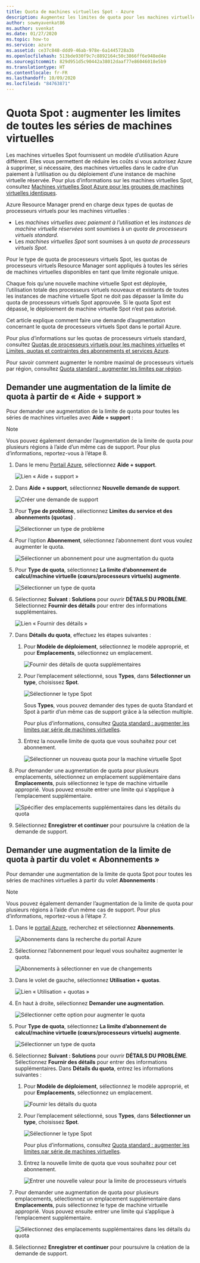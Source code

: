```yaml
---
title: Quota de machines virtuelles Spot - Azure
description: Augmentez les limites de quota pour les machines virtuelles Spot, qui fournissent un modèle d’utilisation d’Azure vous permettant de réduire les coûts dans Exchange afin qu’Azure puisse supprimer des machines virtuelles si nécessaire.
author: sowmyavenkat86
ms.author: svenkat
ms.date: 01/27/2020
ms.topic: how-to
ms.service: azure
ms.assetid: ce37c848-ddd9-46ab-978e-6a1445728a3b
ms.openlocfilehash: 513bde930f9c7c8892164c50c3866ff6e948ed4e
ms.sourcegitcommit: 829d951d5c90442a38012daaf77e86046018e5b9
ms.translationtype: HT
ms.contentlocale: fr-FR
ms.lasthandoff: 10/09/2020
ms.locfileid: "84763871"
---
```

# <a name="spot-quota-increase-limits-for-all-vm-series"></a>Quota Spot : augmenter les limites de toutes les séries de machines virtuelles

Les machines virtuelles Spot fournissent un modèle d’utilisation Azure différent. Elles vous permettent de réduire les coûts si vous autorisez Azure à supprimer, si nécessaire, des machines virtuelles dans le cadre d’un paiement à l’utilisation ou du déploiement d’une instance de machine virtuelle réservée. Pour plus d’informations sur les machines virtuelles Spot, consultez [Machines virtuelles Spot Azure pour les groupes de machines virtuelles identiques](../../virtual-machine-scale-sets/use-spot.md).

Azure Resource Manager prend en charge deux types de quotas de processeurs virtuels pour les machines virtuelles :

* Les *machines virtuelles avec paiement à l’utilisation* et les *instances de machine virtuelle réservées* sont soumises à un *quota de processeurs virtuels standard*.
* Les *machines virtuelles Spot* sont soumises à un *quota de processeurs virtuels Spot*.

Pour le type de quota de processeurs virtuels Spot, les quotas de processeurs virtuels Resource Manager sont appliqués à toutes les séries de machines virtuelles disponibles en tant que limite régionale unique.

Chaque fois qu’une nouvelle machine virtuelle Spot est déployée, l’utilisation totale des processeurs virtuels nouveaux et existants de toutes les instances de machine virtuelle Spot ne doit pas dépasser la limite du quota de processeurs virtuels Spot approuvée. Si le quota Spot est dépassé, le déploiement de machine virtuelle Spot n’est pas autorisé.

Cet article explique comment faire une demande d’augmentation concernant le quota de processeurs virtuels Spot dans le portail Azure.

Pour plus d’informations sur les quotas de processeurs virtuels standard, consultez [Quotas de processeurs virtuels pour les machines virtuelles](../../virtual-machines/windows/quotas.md) et [Limites, quotas et contraintes des abonnements et services Azure](../../azure-resource-manager/management/azure-subscription-service-limits.md).

Pour savoir comment augmenter le nombre maximal de processeurs virtuels par région, consultez [Quota standard : augmenter les limites par région](regional-quota-requests.md).

## <a name="request-a-quota-limit-increase-from-help--support"></a>Demander une augmentation de la limite de quota à partir de « Aide + support »

Pour demander une augmentation de la limite de quota pour toutes les séries de machines virtuelles avec **Aide + support** :

> [!NOTE]
> Vous pouvez également demander l’augmentation de la limite de quota pour plusieurs régions à l’aide d’un même cas de support. Pour plus d’informations, reportez-vous à l’étape 8.

1. Dans le menu [Portail Azure](https://portal.azure.com), sélectionnez **Aide + support**.

   ![Lien « Aide + support »](./media/resource-manager-core-quotas-request/help-plus-support.png)

1. Dans **Aide + support**, sélectionnez **Nouvelle demande de support**.

    ![Créer une demande de support](./media/resource-manager-core-quotas-request/new-support-request.png)

1. Pour **Type de problème**, sélectionnez **Limites du service et des abonnements (quotas)** .

   ![Sélectionner un type de problème](./media/resource-manager-core-quotas-request/select-quota-issue-type.png)

1. Pour l’option **Abonnement**, sélectionnez l’abonnement dont vous voulez augmenter le quota.

   ![Sélectionner un abonnement pour une augmentation du quota](./media/resource-manager-core-quotas-request/select-subscription-support-request.png)

1. Pour **Type de quota**, sélectionnez **La limite d’abonnement de calcul/machine virtuelle (cœurs/processeurs virtuels) augmente**.

   ![Sélectionner un type de quota](./media/resource-manager-core-quotas-request/select-quota-type.png)

1. Sélectionnez **Suivant : Solutions** pour ouvrir **DÉTAILS DU PROBLÈME**. Sélectionnez **Fournir des détails** pour entrer des informations supplémentaires.

   ![Lien « Fournir des détails »](./media/resource-manager-core-quotas-request/provide-details-link.png)

1. Dans **Détails du quota**, effectuez les étapes suivantes :

   1. Pour **Modèle de déploiement**, sélectionnez le modèle approprié, et pour **Emplacements**, sélectionnez un emplacement.

      ![Fournir des détails de quota supplémentaires](./media/resource-manager-core-quotas-request/quota-details-deployment-locations.png)

   1. Pour l’emplacement sélectionné, sous **Types**, dans **Sélectionner un type**, choisissez **Spot**.

      ![Sélectionner le type Spot](./media/resource-manager-core-quotas-request/select-spot-type.png)

       Sous **Types**, vous pouvez demander des types de quota Standard et Spot à partir d’un même cas de support grâce à la sélection multiple.

       Pour plus d’informations, consultez [Quota standard : augmenter les limites par série de machines virtuelles](per-vm-quota-requests.md).

   1. Entrez la nouvelle limite de quota que vous souhaitez pour cet abonnement.

      ![Sélectionner un nouveau quota pour la machine virtuelle Spot](./media/resource-manager-core-quotas-request/spot-set-new-quota.png)

1. Pour demander une augmentation de quota pour plusieurs emplacements, sélectionnez un emplacement supplémentaire dans **Emplacements**, puis sélectionnez le type de machine virtuelle approprié. Vous pouvez ensuite entrer une limite qui s’applique à l’emplacement supplémentaire.

   ![Spécifier des emplacements supplémentaires dans les détails du quota](./media/resource-manager-core-quotas-request/quota-details-multiple-locations.png)

1. Sélectionnez **Enregistrer et continuer** pour poursuivre la création de la demande de support.

## <a name="request-a-quota-limit-increase-from-the-subscriptions-pane"></a>Demander une augmentation de la limite de quota à partir du volet « Abonnements »

Pour demander une augmentation de la limite de quota Spot pour toutes les séries de machines virtuelles à partir du volet **Abonnements** :

> [!NOTE]
> Vous pouvez également demander l’augmentation de la limite de quota pour plusieurs régions à l’aide d’un même cas de support. Pour plus d’informations, reportez-vous à l’étape 7.

1. Dans le [portail Azure](https://portal.azure.com), recherchez et sélectionnez **Abonnements**.

   ![Abonnements dans la recherche du portail Azure](./media/resource-manager-core-quotas-request/search-for-subscriptions.png)

1. Sélectionnez l’abonnement pour lequel vous souhaitez augmenter le quota.

   ![Abonnements à sélectionner en vue de changements](./media/resource-manager-core-quotas-request/select-subscription-change-quota.png)

1. Dans le volet de gauche, sélectionnez **Utilisation + quotas**.

   ![Lien « Utilisation + quotas »](./media/resource-manager-core-quotas-request/select-usage-plus-quotas.png)

1. En haut à droite, sélectionnez **Demander une augmentation**.

   ![Sélectionner cette option pour augmenter le quota](./media/resource-manager-core-quotas-request/request-increase-from-subscription.png)

1. Pour **Type de quota**, sélectionnez **La limite d’abonnement de calcul/machine virtuelle (cœurs/processeurs virtuels) augmente**.

   ![Sélectionner un type de quota](./media/resource-manager-core-quotas-request/select-quota-type.png)

1. Sélectionnez **Suivant : Solutions** pour ouvrir **DÉTAILS DU PROBLÈME**. Sélectionnez **Fournir des détails** pour entrer des informations supplémentaires. Dans **Détails du quota**, entrez les informations suivantes :

   1. Pour **Modèle de déploiement**, sélectionnez le modèle approprié, et pour **Emplacements**, sélectionnez un emplacement.

      ![Fournir les détails du quota](./media/resource-manager-core-quotas-request/quota-details-deployment-locations.png)

   1. Pour l’emplacement sélectionné, sous **Types**, dans **Sélectionner un type**, choisissez **Spot**.

      ![Sélectionner le type Spot](./media/resource-manager-core-quotas-request/select-spot-type.png)

      Pour plus d’informations, consultez [Quota standard : augmenter les limites par série de machines virtuelles](per-vm-quota-requests.md).

   1. Entrez la nouvelle limite de quota que vous souhaitez pour cet abonnement.

      ![Entrer une nouvelle valeur pour la limite de processeurs virtuels](./media/resource-manager-core-quotas-request/spot-set-new-quota.png)

1. Pour demander une augmentation de quota pour plusieurs emplacements, sélectionnez un emplacement supplémentaire dans **Emplacements**, puis sélectionnez le type de machine virtuelle approprié. Vous pouvez ensuite entrer une limite qui s’applique à l’emplacement supplémentaire.

   ![Sélectionnez des emplacements supplémentaires dans les détails du quota](./media/resource-manager-core-quotas-request/quota-details-multiple-locations.png)

1. Sélectionnez **Enregistrer et continuer** pour poursuivre la création de la demande de support.
